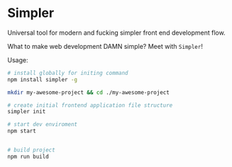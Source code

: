 # Simpler

Universal tool for modern and fucking simpler front end development flow.

What to make web development DAMN simple? Meet with `Simpler`!

Usage:

```bash
# install globally for initing command
npm install simpler -g

mkdir my-awesome-project && cd ./my-awesome-project

# create initial frontend application file structure
simpler init

# start dev enviroment
npm start


# build project
npm run build
```
